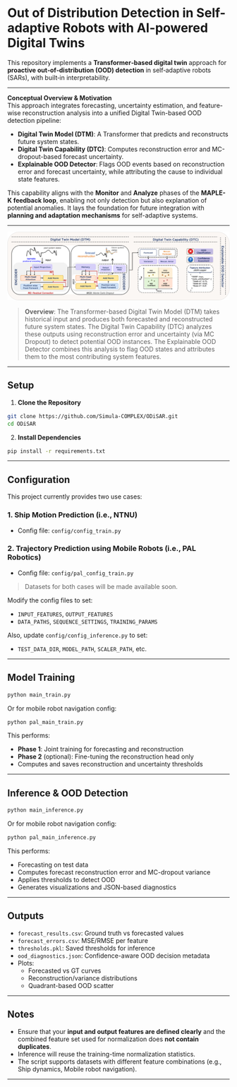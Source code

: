 # Out of Distribution Detection in Self-adaptive Robots with AI-powered Digital Twins

This repository implements a **Transformer‑based digital twin** approach for **proactive out‑of‑distribution (OOD) detection** in self‑adaptive robots (SARs), with built‑in interpretability.

---

**Conceptual Overview & Motivation**  
This approach integrates forecasting, uncertainty estimation, and feature-wise reconstruction analysis into a unified Digital Twin-based OOD detection pipeline:

- **Digital Twin Model (DTM)**: A Transformer that predicts and reconstructs future system states.  
- **Digital Twin Capability (DTC)**: Computes reconstruction error and MC-dropout-based forecast uncertainty.  
- **Explainable OOD Detector**: Flags OOD events based on reconstruction error and forecast uncertainty, while attributing the cause to individual state features.

This capability aligns with the **Monitor** and **Analyze** phases of the **MAPLE-K feedback loop**, enabling not only detection but also explanation of potential anomalies. It lays the foundation for future integration with **planning and adaptation mechanisms** for self-adaptive systems.

<!-- > ⚠️ *This is an initial version of the tool, and further enhancements—especially for explainability—are planned in future work.* -->

---

![DT Overview](assets/final-overview-diagram.png)

> **Overview**: The Transformer-based Digital Twin Model (DTM) takes historical input and produces both forecasted and reconstructed future system states. The Digital Twin Capability (DTC) analyzes these outputs using reconstruction error and uncertainty (via MC Dropout) to detect potential OOD instances. The Explainable OOD Detector combines this analysis to flag OOD states and attributes them to the most contributing system features.

---

## Setup

1. **Clone the Repository**

```bash
git clone https://github.com/Simula-COMPLEX/ODiSAR.git
cd ODiSAR
```

2. **Install Dependencies**

```bash
pip install -r requirements.txt
```

---

## Configuration

This project currently provides two use cases:

### 1. **Ship Motion Prediction** (i.e., NTNU)
- Config file: `config/config_train.py`

### 2. **Trajectory Prediction using Mobile Robots** (i.e., PAL Robotics)
- Config file: `config/pal_config_train.py`

> Datasets for both cases will be made available soon.

Modify the config files to set:
- `INPUT_FEATURES`, `OUTPUT_FEATURES`
- `DATA_PATHS`, `SEQUENCE_SETTINGS`, `TRAINING_PARAMS`

Also, update `config/config_inference.py` to set:
- `TEST_DATA_DIR`, `MODEL_PATH`, `SCALER_PATH`, etc.

---

## Model Training

```bash
python main_train.py
```

Or for mobile robot navigation config:

```bash
python pal_main_train.py
```

This performs:
- **Phase 1**: Joint training for forecasting and reconstruction
- **Phase 2** (optional): Fine-tuning the reconstruction head only 
- Computes and saves reconstruction and uncertainty thresholds

---

## Inference & OOD Detection

```bash
python main_inference.py
```

Or for mobile robot navigation config:

```bash
python pal_main_inference.py
```

This performs:
- Forecasting on test data
- Computes forecast reconstruction error and MC-dropout variance
- Applies thresholds to detect OOD
- Generates visualizations and JSON-based diagnostics

---

## Outputs

- `forecast_results.csv`: Ground truth vs forecasted values
- `forecast_errors.csv`: MSE/RMSE per feature
- `thresholds.pkl`: Saved thresholds for inference
- `ood_diagnostics.json`: Confidence-aware OOD decision metadata
- Plots:
  - Forecasted vs GT curves
  - Reconstruction/variance distributions
  - Quadrant-based OOD scatter

---

## Notes

- Ensure that your **input and output features are defined clearly** and the combined feature set used for normalization does **not contain duplicates**.
- Inference will reuse the training-time normalization statistics.
- The script supports datasets with different feature combinations (e.g., Ship dynamics, Mobile robot navigation).

---
